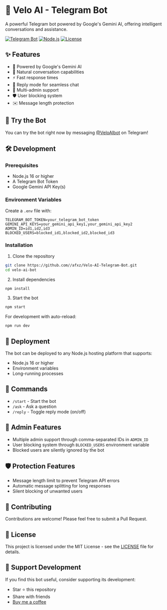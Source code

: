 # 🤖 Velo AI - Telegram Bot

A powerful Telegram bot powered by Google's Gemini AI, offering intelligent conversations and assistance.

[![Telegram Bot](https://img.shields.io/badge/Telegram-Bot-blue?logo=telegram)](https://t.me/VeloAIbot)
[![Node.js](https://img.shields.io/badge/Node.js-v16+-green?logo=node.js)](https://nodejs.org)
[![License](https://img.shields.io/badge/License-MIT-yellow.svg)](LICENSE)

## ✨ Features

- 🧠 Powered by Google's Gemini AI
- 💬 Natural conversation capabilities
- ⚡ Fast response times
- 🔄 Reply mode for seamless chat
- 👥 Multi-admin support
- 🛡️ User blocking system
- ✉️ Message length protection

## 🚀 Try the Bot

You can try the bot right now by messaging [@VeloAIbot](https://t.me/VeloAIbot) on Telegram!

## 🛠️ Development

### Prerequisites

- Node.js 16 or higher
- A Telegram Bot Token
- Google Gemini API Key(s)

### Environment Variables

Create a `.env` file with:

```env
TELEGRAM_BOT_TOKEN=your_telegram_bot_token
GEMINI_API_KEYS=your_gemini_api_key1,your_gemini_api_key2
ADMIN_ID=id1,id2,id3
BLOCKED_USERS=blocked_id1,blocked_id2,blocked_id3
```

### Installation

1. Clone the repository
```bash
git clone https://github.com//afxz/Velo-AI-Telegram-Bot.git
cd velo-ai-bot
```

2. Install dependencies
```bash
npm install
```

3. Start the bot
```bash
npm start
```

For development with auto-reload:
```bash
npm run dev
```

## 🚀 Deployment

The bot can be deployed to any Node.js hosting platform that supports:
- Node.js 16 or higher
- Environment variables
- Long-running processes

## 📝 Commands

- `/start` - Start the bot
- `/ask` - Ask a question
- `/reply` - Toggle reply mode (on/off)

## 🔐 Admin Features

- Multiple admin support through comma-separated IDs in `ADMIN_ID`
- User blocking system through `BLOCKED_USERS` environment variable
- Blocked users are silently ignored by the bot

## 🛡️ Protection Features

- Message length limit to prevent Telegram API errors
- Automatic message splitting for long responses
- Silent blocking of unwanted users

## 🤝 Contributing

Contributions are welcome! Please feel free to submit a Pull Request.

## 📄 License

This project is licensed under the MIT License - see the [LICENSE](LICENSE) file for details.

## 💖 Support Development

If you find this bot useful, consider supporting its development:
- Star ⭐ this repository
- Share with friends
- [Buy me a coffee](https://superprofile.bio/vp/64188fab190024001f59f638)
